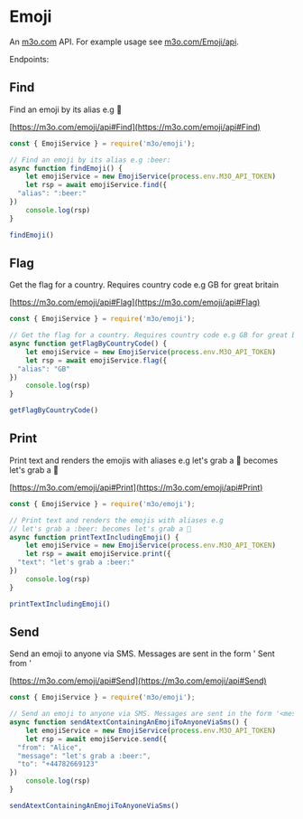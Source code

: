 # Emoji

An [m3o.com](https://m3o.com) API. For example usage see [m3o.com/Emoji/api](https://m3o.com/Emoji/api).

Endpoints:

## Find

Find an emoji by its alias e.g :beer:


[https://m3o.com/emoji/api#Find](https://m3o.com/emoji/api#Find)

```js
const { EmojiService } = require('m3o/emoji');

// Find an emoji by its alias e.g :beer:
async function findEmoji() {
	let emojiService = new EmojiService(process.env.M3O_API_TOKEN)
	let rsp = await emojiService.find({
  "alias": ":beer:"
})
	console.log(rsp)
}

findEmoji()
```
## Flag

Get the flag for a country. Requires country code e.g GB for great britain


[https://m3o.com/emoji/api#Flag](https://m3o.com/emoji/api#Flag)

```js
const { EmojiService } = require('m3o/emoji');

// Get the flag for a country. Requires country code e.g GB for great britain
async function getFlagByCountryCode() {
	let emojiService = new EmojiService(process.env.M3O_API_TOKEN)
	let rsp = await emojiService.flag({
  "alias": "GB"
})
	console.log(rsp)
}

getFlagByCountryCode()
```
## Print

Print text and renders the emojis with aliases e.g
let's grab a :beer: becomes let's grab a 🍺


[https://m3o.com/emoji/api#Print](https://m3o.com/emoji/api#Print)

```js
const { EmojiService } = require('m3o/emoji');

// Print text and renders the emojis with aliases e.g
// let's grab a :beer: becomes let's grab a 🍺
async function printTextIncludingEmoji() {
	let emojiService = new EmojiService(process.env.M3O_API_TOKEN)
	let rsp = await emojiService.print({
  "text": "let's grab a :beer:"
})
	console.log(rsp)
}

printTextIncludingEmoji()
```
## Send

Send an emoji to anyone via SMS. Messages are sent in the form '<message> Sent from <from>'


[https://m3o.com/emoji/api#Send](https://m3o.com/emoji/api#Send)

```js
const { EmojiService } = require('m3o/emoji');

// Send an emoji to anyone via SMS. Messages are sent in the form '<message> Sent from <from>'
async function sendAtextContainingAnEmojiToAnyoneViaSms() {
	let emojiService = new EmojiService(process.env.M3O_API_TOKEN)
	let rsp = await emojiService.send({
  "from": "Alice",
  "message": "let's grab a :beer:",
  "to": "+44782669123"
})
	console.log(rsp)
}

sendAtextContainingAnEmojiToAnyoneViaSms()
```
